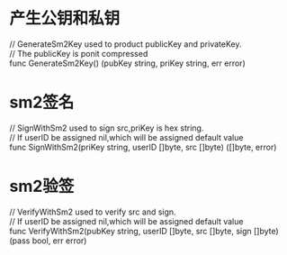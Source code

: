 # 产生公钥和私钥
// GenerateSm2Key used to product publicKey and privateKey.   
// The publicKey is ponit compressed    
func GenerateSm2Key() (pubKey string, priKey string, err error) 

# sm2签名
// SignWithSm2 used to sign src,priKey is hex string.   
// If userID be assigned nil,which  will be assigned default value    
func SignWithSm2(priKey string, userID []byte, src []byte) ([]byte, error) 

# sm2验签
// VerifyWithSm2 used to verify src and sign.   
// If userID be assigned nil,which  will be assigned default value    
func VerifyWithSm2(pubKey string, userID []byte, src []byte, sign []byte) (pass bool, err error)